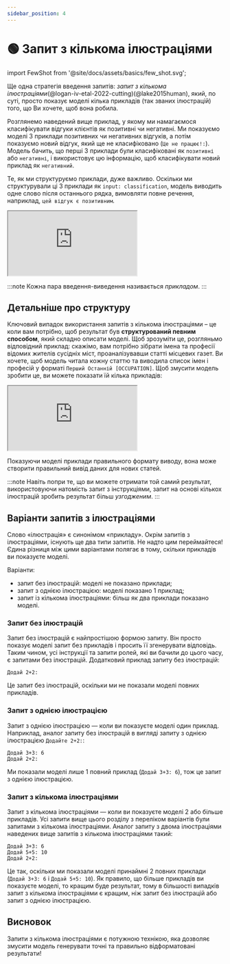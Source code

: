 ```yaml
---
sidebar_position: 4
---
```


# 🟢 Запит з кількома ілюстраціями

import FewShot from '@site/docs/assets/basics/few_shot.svg';

<div style={{textAlign: 'center'}}>
  <FewShot style={{width:"100%",height:"200px",verticalAlign:"top"}}/>
</div>

Ще одна стратегія введення запитів: *запит з кількома ілюстраціями*(@logan-iv-etal-2022-cutting)(@lake2015human), який, по суті, просто показує моделі кілька прикладів (так званих ілюстрацій) того, що Ви хочете, щоб вона робила.

Розглянемо наведений вище приклад, у якому ми намагаємося класифікувати відгуки клієнтів як позитивні чи негативні. Ми показуємо моделі 3 приклади позитивних чи негативних відгуків, а потім показуємо новий відгук, який ще не класифіковано (`Це не працює!:`). Модель бачить, що перші 3 приклади були класифіковані як `позитивні` або `негативні`, і використовує цю інформацію, щоб класифікувати новий приклад як `негативний`.

Те, як ми структуруємо приклади, дуже важливо. Оскільки ми структурували ці 3 приклади як `input: classification`, модель виводить одне слово після останнього рядка, вимовляти повне речення, наприклад, `цей відгук є позитивним`. 

<iframe
    src="https://embed.learnprompting.org/embed?config=eyJ0b3BQIjowLCJ0ZW1wZXJhdHVyZSI6MCwibWF4VG9rZW5zIjoyNTYsIm91dHB1dCI6Im5lZ2F0aXZlIiwicHJvbXB0Ijoi0KfRg9C00L7QstC40Lkg0L%2FRgNC%2B0LTRg9C60YIsIDEwLzEwOiDQv9C%2B0LfQuNGC0LjQstC90LjQuVxu0J3QtSDQtNGD0LbQtSDQtNC%2B0LHRgNC1INC%2F0YDQsNGG0Y7RlDog0L3QtdCz0LDRgtC40LLQvdC40LlcbtCU0YPQttC1INC60L7RgNC40YHQvdC%2BLCDRgNC10LrQvtC80LXQvdC00YPRjjog0L%2FQvtC30LjRgtC40LLQvdC40LlcbtCd0LUg0L%2FRgNCw0YbRjtGUIToiLCJtb2RlbCI6InRleHQtZGF2aW5jaS0wMDMifQ%3D%3D"
    style={{width:"100%", height:"500px", border:"0", borderRadius:"4px", overflow:"hidden"}}
    sandbox="allow-forms allow-modals allow-popups allow-presentation allow-same-origin allow-scripts"
></iframe>

<br/>

:::note
Кожна пара введення-виведення називається *прикладом*.
:::

## Детальніше про структуру

Ключовий випадок використання запитів з кількома ілюстраціями – це коли вам потрібно, щоб результат був **структурований певним способом**, який складно описати моделі. Щоб зрозуміти це, розгляньмо відповідний приклад: скажімо, вам потрібно зібрати імена та професії відомих жителів сусідніх міст, проаналізувавши статті місцевих газет. Ви хочете, щоб модель читала кожну статтю та виводила список імен і професій у форматі `Перший Останній [OCCUPATION]`. Щоб змусити модель зробити це, ви можете показати їй кілька прикладів:

<iframe
    src="https://embed.learnprompting.org/embed?config=eyJ0b3BQIjowLCJ0ZW1wZXJhdHVyZSI6MCwibWF4VG9rZW5zIjoyNTYsIm91dHB1dCI6IjEuINCb0L7RgNCwINCh0ZbQvNC80L7QvdGBIFvQpNCV0KDQnNCV0KBdXG4yLiDQmtC10LLRltC9INCQ0LvRjNCy0LDRgNC10LcgW9CS0JjQmtCb0JDQlNCQ0Kcg0KLQkNCd0KbQhtCSXVxuMy4g0KDQtdC50YfQtdC7INCeJ9Ca0L7QvdC90L7RgCBb0JLQntCb0J7QndCi0JXQoF0iLCJwcm9tcHQiOiLQoyDQs9Cw0LvQsNGB0LvQuNCy0L7QvNGDINC80ZbRgdGC0LXRh9C60YMg0KHQvNCw0YDQsNCz0LTQvtCy0ZYg0J%2FQsNCz0L7RgNCx0LgsINCz0YDRg9C%2F0LAg0YDRltC30L3QvtC80LDQvdGW0YLQvdC40YUg0LvRjtC00LXQuSDQt9GA0L7QsdC40LvQsCDRgdCy0ZbQuSDQstC90LXRgdC%2B0Log0YMg0YDQvtC30LLQuNGC0L7QuiDQvNGW0YHRgtCwLiDQodCw0YDQsCDQnNCw0YDRgtGW0L3QtdGBLCDQstGW0LTQtNCw0L3QsCDRgdCy0L7Rl9C5INGB0L%2FRgNCw0LLRliDQvNC10LTRgdC10YHRgtGA0LAsINCx0YPQu9CwINCy0ZbQtNC%2B0LzQsCDRgdCy0L7RlNGOINC80LjQu9C%2B0YHQtdGA0LTQvdC%2B0Y4g0YLRg9GA0LHQvtGC0L7RjiDQsiDQvNGW0YHRhtC10LLRltC5INC70ZbQutCw0YDQvdGWLiDQlNC10LLRltC0INCi0L7QvNC%2F0YHQvtC9LCDRltC90L3QvtCy0LDRhtGW0LnQvdC40Lkg0ZbQvdC20LXQvdC10YAt0L%2FRgNC%2B0LPRgNCw0LzRltGB0YIsINC90LXQstGC0L7QvNC90L4g0L%2FRgNCw0YbRjtCy0LDQsiDQvdCw0LQg0L3QvtCy0LDRgtC%2B0YDRgdGM0LrQuNC80Lgg0L%2FRgNC%2B0ZTQutGC0LDQvNC4LCDRj9C60ZYg0LzQsNC70Lgg0LEg0LfQtNGW0LnRgdC90LjRgtC4INGA0LXQstC%2B0LvRjtGG0ZbRjiDQsiDRgtC10YXQvdC%2B0LvQvtCz0ZbRh9C90ZbQuSDQs9Cw0LvRg9C30ZYuINCi0LjQvCDRh9Cw0YHQvtC8INCV0LzRltC70ZYg0J3QsNC60LDQvNGD0YDQsCwg0YLQsNC70LDQvdC%2B0LLQuNGC0LAg0YXRg9C00L7QttC90LjRhtGPINGWINC80YPRgNCw0LvRltGB0YLQutCwLCDQvNCw0LvRjtCy0LDQu9CwINGP0YHQutGA0LDQstGWINGC0LAg0LfQsNGF0L7Qv9C70LjQstGWINGA0L7QsdC%2B0YLQuCwg0Y%2FQutGWINC%2F0YDQuNC60YDQsNGI0LDQu9C4INGB0YLRltC90Lgg0LHRg9C00ZbQstC10LvRjCDRliDQs9Cw0LvQtdGA0LXQuS4g0J3QsNGA0LXRiNGC0ZYsINCc0LDQudC60Lsg0J4n0JrQvtC90L3QtdC7LCDQsNC80LHRltGC0L3QuNC5INC%2F0ZbQtNC%2F0YDQuNGU0LzQtdGG0YwsINCy0ZbQtNC60YDQuNCyINGD0L3RltC60LDQu9GM0L3QtSwg0LXQutC%2B0LvQvtCz0ZbRh9C90L4g0YfQuNGB0YLQtSDQutCw0YTQtSwg0Y%2FQutC1INGI0LLQuNC00LrQviDRgdGC0LDQu9C%2BINGD0LvRjtCx0LvQtdC90LjQvCDQvNGW0YHRhtC10Lwg0LfRg9GB0YLRgNGW0YfQtdC5INGDINC80ZbRgdGC0ZYuINCa0L7QttC10L0g0Lcg0YbQuNGFINC70Y7QtNC10Lkg0LfRgNC%2B0LHQuNCyINGB0LLRltC5INCy0L3QtdGB0L7QuiDRgyDQsdCw0LPQsNGC0LUg0L%2FQvtC70L7RgtC90L4g0YHQv9GW0LvRjNC90L7RgtC4INCh0LzQsNGA0LDQs9C00L7QstC40YUg0J%2FQsNCz0L7RgNCx0ZbQsi5cbjEuINCh0LDRgNCwINCc0LDRgNGC0ZbQvdC10YEgW9Cc0JXQlNCh0JXQodCi0KDQkF1cbjIuINCU0LXQstGW0LQg0KLQvtC80L%2FRgdC%2B0L0gW9CG0J3QltCV0J3QldCgINCf0KDQntCT0KDQkNCc0J3QntCT0J4g0JfQkNCR0JXQl9Cf0JXQp9CV0J3QndCvXVxuMy4g0JXQvNGW0LvRliDQndCw0LrQsNC80YPRgNCwIFvQpdCj0JTQntCW0J3QmNCaXVxuNC4g0JzQsNC50LrQuyDQnifQmtC%2B0L3QvdC10LsgW9Cf0IbQlNCf0KDQmNCE0JzQldCm0KxdXG5cbtCo0LXRhC3QutGD0YXQsNGAINCe0LvRltCy0LXRgCDQk9Cw0LzRltC70YzRgtC%2B0L0g0LfQvNGW0L3QuNCyINC60YPQu9GW0L3QsNGA0L3RgyDRgdGG0LXQvdGDINC30LDQstC00Y%2FQutC4INGB0LLQvtGU0LzRgyDRgNC10YHRgtC%2B0YDQsNC90YMgR3JlZW4gUGxhdGUsINGJ0L4g0L%2FRgNCw0YbRjtGUINC30LAg0L%2FRgNC40L3RhtC40L%2FQvtC8IFwi0LLRltC0INGE0LXRgNC80Lgg0LTQviDRgdGC0L7Qu9GDXCIuINCS0ZbQtNC00LDQvdGW0YHRgtGMINCe0LvRltCy0LXRgNCwINC%2F0L7RiNGD0LrRgyDQvNGW0YHRhtC10LLQuNGFLCDQvtGA0LPQsNC90ZbRh9C90LjRhSDRltC90LPRgNC10LTRltGU0L3RgtGW0LIg0L%2FRgNC40L3QtdGB0LvQsCDQt9Cw0LrQu9Cw0LTRgyDQt9Cw0YXQvtC%2F0LvQtdC90ZYg0LLRltC00LPRg9C60Lgg0LLRltC0INC60YPQu9GW0L3QsNGA0L3QuNGFINC60YDQuNGC0LjQutGW0LIg0YLQsCDQvNGW0YHRhtC10LLQuNGFINC20LjRgtC10LvRltCyLlxuXG7QotGA0L7RhdC4INC90LjQttGH0LUg0L%2FQviDQstGD0LvQuNGG0ZYg0LLQuCDQt9C90LDQudC00LXRgtC1INCx0ZbQsdC70ZbQvtGC0LXQutGDINCg0ZbQstC10YDRgdCw0LnQtC3SkNGA0L7Rg9CyLCDQtNC1INCz0L7Qu9C%2B0LLQvdC40Lkg0LHRltCx0LvRltC%2B0YLQtdC60LDRgCDQldC70ZbQt9Cw0LHQtdGCINCn0LXQvSDRgdGC0LDRgNCw0L3QvdC%2BINC%2F0YDQsNGG0Y7RlCDQvdCw0LQg0YHRgtCy0L7RgNC10L3QvdGP0Lwg0LPQvtGB0YLQuNC90L3QvtCz0L4g0YLQsCDRltC90LrQu9GO0LfQuNCy0L3QvtCz0L4g0L%2FRgNC%2B0YHRgtC%2B0YDRgyDQtNC70Y8g0LLRgdGW0YUuINCH0Zcg0LfRg9GB0LjQu9C70Y8sINGB0L%2FRgNGP0LzQvtCy0LDQvdGWINC90LAg0YDQvtC30YjQuNGA0LXQvdC90Y8g0LHRltCx0LvRltC%2B0YLQtdGH0L3QuNGFINC%2F0YDQvtC%2F0L7Qt9C40YbRltC5INGC0LAg0YHRgtCy0L7RgNC10L3QvdGPINC%2F0YDQvtCz0YDQsNC8INGH0LjRgtCw0L3QvdGPINC00LvRjyDQtNGW0YLQtdC5LCDQvNCw0LvQuCDQt9C90LDRh9C90LjQuSDQstC%2F0LvQuNCyINC90LAg0YDRltCy0LXQvdGMINCz0YDQsNC80L7RgtC90L7RgdGC0ZYg0LIg0LzRltGB0YLRli5cblxu0J%2FRgNC%2B0LPRg9C70Y7RjtGH0LjRgdGMINGH0LDRgNGW0LLQvdC%2B0Y4g0LzRltGB0YzQutC%2B0Y4g0L%2FQu9C%2B0YnQtdGOLCDQstC4INCx0YPQtNC10YLQtSDQt9Cw0YfQsNGA0L7QstCw0L3RliDQv9GA0LXQutGA0LDRgdC90LjQvNC4INGE0YDQtdGB0LrQsNC80LgsINGJ0L4g0L%2FRgNC40LrRgNCw0YjQsNGO0YLRjCDRgdGC0ZbQvdC4LiDQptGWINGI0LXQtNC10LLRgNC4IC0g0YDQvtCx0L7RgtCwINCy0ZbQtNC%2B0LzQvtGXINGF0YPQtNC%2B0LbQvdC40YbRliDQhtC30LDQsdC10LvQu9C4INCi0L7RgNGA0LXRgSwg0YfQuNC5INGC0LDQu9Cw0L3RgiDQv9C10YDQtdC00LDRgtC4INGB0YPRgtGMINCg0ZbQstC10YDRgdCw0LnQtC3SkNGA0L7Rg9CyINC%2B0LbQuNCy0LjQsiDQvNGW0YHRgtC10YfQutC%2BLlxuXG7QktCw0YDRgtC%2BINGC0LDQutC%2B0LYg0LLRltC00LfQvdCw0YfQuNGC0Lgg0YHQv9C%2B0YDRgtC40LLQvdGWINC00L7RgdGP0LPQvdC10L3QvdGPINCg0ZbQstC10YDRgdCw0LnQtC3SkNGA0L7Rg9CyLCDQt9Cw0LLQtNGP0LrQuCDQutC%2B0LvQuNGI0L3RjNC%2B0LzRgyDQvtC70ZbQvNC%2F0ZbQudGB0YzQutC%2B0LzRgyDQv9C70LDQstGG0Y4sINGP0LrQuNC5INGB0YLQsNCyINGC0YDQtdC90LXRgNC%2B0LwgLSDQnNCw0YDQutGD0YHRgyDQlNC20LXQvdC60ZbQvdGB0YMuINCc0LDRgNC60YPRgSDQstC40LrQvtGA0LjRgdGC0LDQsiDRgdCy0ZbQuSDQtNC%2B0YHQstGW0LQg0ZYg0L%2FRgNC40YHRgtGA0LDRgdGC0Ywg0LTQu9GPINGC0YDQtdC90YPQstCw0L3QvdGPINC80L7Qu9C%2B0LTRliDQvNGW0YHRgtCwLCDQv9GA0LjQstGW0LLRiNC4INC60L7QvNCw0L3QtNGDINC%2F0LvQsNCy0YbRltCyINCg0ZbQstC10YDRgdCw0LnQtC3SkNGA0L7Rg9CyINC00L4g0LrRltC70YzQutC%2B0YUg0YDQtdCz0ZbQvtC90LDQu9GM0L3QuNGFINGH0LXQvNC%2F0ZbQvtC90LDRgtGW0LIuXG4xLiDQntC70ZbQstC10YAg0JPQsNC80ZbQu9GM0YLQvtC9IFvQqNCV0KQt0JrQo9Cl0JDQoF1cbjIuINCV0LvRltC30LDQsdC10YIg0KfQtdC9IFvQkdCG0JHQm9CG0J7QotCV0JrQkNCgXVxuMy4g0IbQt9Cw0LHQtdC70LvQsCDQotC%2B0YDRgNC10YEgW9Cl0KPQlNCe0JbQndCY0JpdXG40LiDQnNCw0YDQutGD0YEg0JTQttC10L3QutGW0L3RgSBb0KLQoNCV0J3QldCgXVxuXG7QntGD0Lot0JLQtdC70LvRliwg0YfQsNGA0ZbQstC90LUg0LzQsNC70LXQvdGM0LrQtSDQvNGW0YHRgtC10YfQutC%2BLCDRlCDQtNC%2B0LzRltCy0LrQvtGOINC00LvRjyDRh9GD0LTQvtCy0L7RlyDRgtGA0ZbQudGG0ZYg0LvRjtC00LXQuSwg0YfQuNGXINC90LDQstC40YfQutC4INGC0LAg0LLRltC00LTQsNC90ZbRgdGC0Ywg0YHQv9GA0LDQstGWINC30LDQu9C40YjQuNC70Lgg0YLRgNC40LLQsNC70LjQuSDQstC%2F0LvQuNCyINC90LAg0LPRgNC%2B0LzQsNC00YMuXG5cbtCd0LAg0LbQstCw0LLQvtC80YMg0LzRltGB0YzQutC%2B0LzRgyDRhNC10YDQvNC10YDRgdGM0LrQvtC80YMg0YDQuNC90LrRgyDQstC4INC30L3QsNC50LTQtdGC0LUg0JvQvtGA0YMg0KHRltC80LzQvtC90YEsINC%2F0YDQuNGB0YLRgNCw0YHQvdGDINC%2B0YDQs9Cw0L3RltGH0L3RgyDRhNC10YDQvNC10YDQutGDLCDQstGW0LTQvtC80YMg0YHQstC%2B0ZfQvNC4INGB0LzQsNGH0L3QuNC80Lgg0YLQsCDQtdC60L7Qu9C%2B0LPRltGH0L3QviDRh9C40YHRgtC40LzQuCDQv9GA0L7QtNGD0LrRgtCw0LzQuC4g0IfRlyDQstGW0LTQtNCw0L3RltGB0YLRjCDQv9C%2B0L%2FRg9C70Y%2FRgNC40LfQsNGG0ZbRlyDQt9C00L7RgNC%2B0LLQvtCz0L4g0YXQsNGA0YfRg9Cy0LDQvdC90Y8g0L3QsNC00LjRhdC90YPQu9CwINC80ZbRgdGC0L4g0L3QsCDQsdGW0LvRjNGIINC10LrQvtC70L7Qs9GW0YfQvdC40Lkg0YHQv9C%2B0YHRltCxINC20LjRgtGC0Y8uXG5cbtCjINCz0YDQvtC80LDQtNGB0YzQutC%2B0LzRgyDRhtC10L3RgtGA0ZYg0J7Rg9C6LdCS0LXQu9C70ZYg0JrQtdCy0ZbQvSDQkNC70YzQstCw0YDQtdC3LCDQtNC%2B0YHQstGW0LTRh9C10L3QuNC5INCy0LjQutC70LDQtNCw0Ycg0YLQsNC90YbRltCyLCDQtNCw0YDRg9GUINGA0LDQtNGW0YHRgtGMINGA0YPRhdGDINC70Y7QtNGP0Lwg0YDRltC30L3QvtCz0L4g0LLRltC60YMuINCZ0L7Qs9C%2BINGW0L3QutC70Y7Qt9C40LLQvdGWINGC0LDQvdGG0Y7QstCw0LvRjNC90ZYg0LfQsNC90Y%2FRgtGC0Y8g0YHQv9GA0LjRj9C70Lgg0LfQvNGW0YbQvdC10L3QvdGOINC%2F0L7Rh9GD0YLRgtGPINGU0LTQvdC%2B0YHRgtGWINGC0LAg0YHQsNC80L7QstC40YDQsNC20LXQvdC90Y8g0YHQtdGA0LXQtCDQvNC10YjQutCw0L3RhtGW0LIsINC30LHQsNCz0LDRh9GD0Y7Rh9C4INC80ZbRgdGG0LXQstGDINC80LjRgdGC0LXRhtGM0LrRgyDRgdGG0LXQvdGDLlxuXG7QndCw0YDQtdGI0YLRliwg0KDQtdC50YfQtdC7INCeJ9Ca0L7QvdC90L7RgCwg0L3QtdCy0YLQvtC80L3QsCDQstC%2B0LvQvtC90YLQtdGA0LrQsCwg0L%2FRgNC40YHQstGP0YfRg9GUINGB0LLRltC5INGH0LDRgSDRgNGW0LfQvdC%2B0LzQsNC90ZbRgtC90LjQvCDQsdC70LDQs9C%2B0LTRltC50L3QuNC8INGW0L3RltGG0ZbQsNGC0LjQstCw0LwuINCH0Zcg0L%2FRgNCw0LPQvdC10L3QvdGPINC%2F0L7QutGA0LDRidC40YLQuCDQttC40YLRgtGPINGW0L3RiNC40YUg0LvRjtC00LXQuSDQstGW0LTRltCz0YDQsNC70L4g0LLQsNC20LvQuNCy0YMg0YDQvtC70Ywg0YMg0YHRgtCy0L7RgNC10L3QvdGWINGB0LjQu9GM0L3QvtCz0L4g0L%2FQvtGH0YPRgtGC0Y8g0YHQv9GW0LvRjNC90L7RgtC4INCyINCe0YPQui3QktC10LvQu9GWLlxuXG7Ql9Cw0LLQtNGP0LrQuCDRgdCy0L7Rl9C8INGD0L3RltC60LDQu9GM0L3QuNC8INGC0LDQu9Cw0L3RgtCw0Lwg0ZYg0L3QtdC%2F0L7RhdC40YLQvdGW0Lkg0LLRltC00LTQsNC90L7RgdGC0ZYg0YHQv9GA0LDQstGWINCb0L7RgNCwLCDQmtC10LLRltC9INGWINCg0LXQudGH0LXQuyDQstC%2F0LvQtdC70LjRgdGPINCyINGC0LrQsNC90LjQvdGDINC20LjRgtGC0Y8g0J7Rg9C6LdCS0LXQu9C70ZYsINC00L7Qv9C%2B0LzQsNCz0LDRjtGH0Lgg0YHRgtCy0L7RgNC40YLQuCDRj9GB0LrRgNCw0LLQtSDRliDQv9GA0L7RhtCy0ZbRgtCw0Y7Rh9C1INC80LDQu9C10L3RjNC60LUg0LzRltGB0YLQtdGH0LrQvi4iLCJtb2RlbCI6InRleHQtZGF2aW5jaS0wMDMifQ%3D%3D"
    style={{width:"100%", height:"500px", border:"0", borderRadius:"4px", overflow:"hidden"}}
    sandbox="allow-forms allow-modals allow-popups allow-presentation allow-same-origin allow-scripts"
></iframe>

Показуючи моделі приклади правильного формату виводу, вона може створити правильний вивід даних для нових статей.

:::note
Навіть попри те, що ви можете отримати той самий результат, використовуючи натомість запит з інструкціями, запит на основі кількох ілюстрацій зробить результат більш *узгодженим*.
:::

## Варіанти запитів з ілюстраціями

Слово «ілюстрація» є синонімом «прикладу». Окрім запитів з ілюстраціями, існують ще два типи запитів. Не надто цим переймайтеся! Єдина різниця між цими варіантами полягає в тому, скільки прикладів ви показуєте моделі.

Варіанти:
- запит без ілюстрацій: моделі не показано приклади;
- запит з однією ілюстрацією: моделі показано 1 приклад;
- запит із кількома ілюстраціями: більш як два приклади показано моделі.

### Запит без ілюстрацій

Запит без ілюстрацій є найпростішою формою запиту. Він просто показує моделі запит без прикладів і просить її згенерувати відповідь. Таким чином, усі інструкції та запити ролей, які ви бачили до цього часу, є запитами без ілюстрацій. Додатковий приклад запиту без ілюстрацій:

```text
Додай 2+2:
```

Це запит без ілюстрацій, оскільки ми не показали моделі повних прикладів.

### Запит з однією ілюстрацією

Запит з однією ілюстрацією — коли ви показуєте моделі один приклад. Наприклад, аналог запиту без ілюстрацій в вигляді запиту з однією ілюстрацією `Додайте 2+2:`:

```text
Додай 3+3: 6
Додай 2+2:
```

Ми показали моделі лише 1 повний приклад (`Додай 3+3: 6`), тож це запит з однією ілюстрацією.

### Запит з кількома ілюстраціями

Запит з кількома ілюстраціями — коли ви показуєте моделі 2 або більше прикладів. Усі запити вище цього розділу з переліком варіантів були запитами з кількома ілюстраціями. Аналог запиту з двома ілюстраціями наведених вище запитів з кількома ілюстраціями такий:

```text
Додай 3+3: 6
Додай 5+5: 10
Додай 2+2:
```

Це так, оскільки ми показали моделі принаймні 2 повних приклади (`Додай 3+3: 6` і `Додай 5+5: 10`). Як правило, що більше прикладів ви показуєте моделі, то кращим буде результат, тому в більшості випадків запит з кількома ілюстраціями є кращим, ніж запит без ілюстрацій або запит з однією ілюстрацією.

## Висновок

Запити з кількома ілюстраціями є потужною технікою, яка дозволяє змусити модель генерувати точні та правильно відформатовані результати!

 
